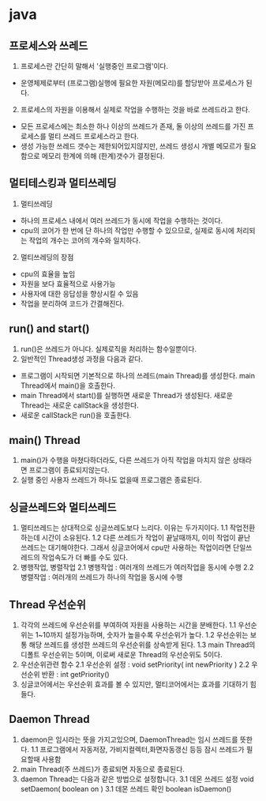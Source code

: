 # java

## 프로세스와 쓰레드
1. 프로세스란 간단히 말해서 '실행중인 프로그램'이다.
 - 운영체제로부터 (프로그램)실행에 필요한 자원(메모리)를 할당받아 프로세스가 된다.
2. 프로세스의 자원을 이용해서 실제로 작업을 수행하는 것을 바로 쓰레드라고 한다.
 - 모든 프로세스에는 최소한 하나 이상의 쓰레드가 존재, 둘 이상의 쓰레드를 가진 프로세스를 멀티 쓰레드 프로세스라고 한다.
 - 생성 가능한 쓰레드 갯수는 제한되어있지않지만, 쓰레드 생성시 개별 메모르가 필요함으로
    메모리 한계에 의해 (한계)갯수가 결정된다. 
## 멀티테스킹과 멀티쓰레딩
1. 멀티쓰레딩
 - 하나의 프로세스 내에서 여러 쓰레드가 동시에 작업을 수행하는 것이다.
 - cpu의 코어가 한 번에 단 하나의 작업만 수행할 수 있으므로, 실제로 동시에 처리되는 작업의 개수는 코어의 개수와 일치하다.
2. 멀티쓰레딩의 장점
 - cpu의 효율을 높임
 - 자원을 보다 효율적으로 사용가능
 - 사용자에 대한 응답성을 향상시킬 수 있음
 - 작업을 분리하여 코드가 간결해진다.

## run() and start()
1. run()은 쓰레드가 아니다. 실제로직을 처리하는 함수일뿐이다.
2. 일반적인 Thread생성 과정을 다음과 같다.
 - 프로그램이 시작되면 기본적으로 하나의 쓰레드(main Thread)를 생성한다.
    main Thread에서 main()을 호촐한다.
 - main Thread에서 start()를 실행하면 새로운 Thread가 생성된다.
    새로운 Thread는 새로운 callStack을 생성한다.
 - 새로운 callStack은 run()을 호출한다.

## main() Thread
1. main()가 수행을 마쳤다하더라도, 다른 쓰레드가 아직 작업을 마치지 않은 상태라면 프로그램이 종료되지않는다.
2. 실행 중인 사용자 쓰레드가 하나도 없을때 프로그램은 종료된다.

## 싱글쓰레드와 멀티쓰레드
1. 멀티쓰레드는 상대적으로 싱글쓰레도보다 느리다. 이유는 두가지이다.
	1.1 작업전환하는데 시간이 소유된다.
	1.2 다른 쓰레드가 작업이 끝날때까지, 이미 작업이 끝난 쓰레드는 대기해야한다. 
    그래서 싱글코어에서 cpu만 사용하는 작업이라면 단일쓰레드의 작업속도가 더 빠를 수도 있다.
2. 병행작업, 병렬작업
	2.1 병행작업 : 여러개의 쓰레드가 여러작업을 동시에 수행
	2.2 병렬작업 : 여러개의 쓰레드가 하나의 작업을 동시에 수행

## Thread 우선순위
1. 각각의 쓰레드에 우선순위를 부여하여 자원을 사용하는 시간을 분배한다.
	1.1 우선순위는 1~10까지 설정가능하며, 숫자가 높을수록 우선순위가 높다.
	1.2 우선순위는 보통 해당 쓰레드를 생성한 쓰레드의 우선순위를 상속받게 된다.
	1.3 main Thread의 디폴트 우선순위는 5이며, 이로써 새로운 Thread의 우선순위도 5이다.
2. 우선순위관련 함수
	2.1 우선순위 설정 : void setPriority( int newPriority )
	2.2 우선순위 반환 : int getPriority()
3. 싱글코어에서는 우선순위 효과를 볼 수 있지만, 멀티코어에서는 효과를 기대하기 힘들다.

## Daemon Thread
1. daemon은 임시라는 뜻을 가지고있으며, DaemonThread는 임시 쓰레드를 뜻한다.
	1.1 프로그램에서 자동저장, 가비지컬렉터,화면자동갱신 등등 잠시 쓰레드가 필요할때 사용함
2. main Thread(주 쓰레드)가 종료되면 자동으로 종료된다.
3. daemon Thread는 다음과 같은 방법으로 설정합니다.
	3.1 데몬 쓰레드 설정 void setDaemon( boolean on )
	3.1 데몬 쓰레드 확인 boolean isDaemon()
